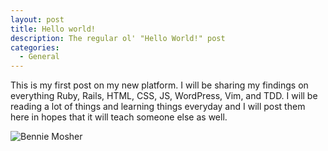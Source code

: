 ```yaml
---
layout: post
title: Hello world!
description: The regular ol' "Hello World!" post
categories:
  - General
---
```


This is my first post on my new platform. I will be sharing my findings on everything Ruby, Rails, HTML, CSS, JS, WordPress, Vim, and TDD. I will be reading a lot of things and learning things everyday and I will post them here in hopes that it will teach someone else as well.

![Bennie Mosher](https://res.cloudinary.com/benniemosher/image/upload/c_scale,q_auto,w_630/v1624906519/benniemosher.com/uploads/2021_xbhyye.jpg "Whatchu lookin at?")
